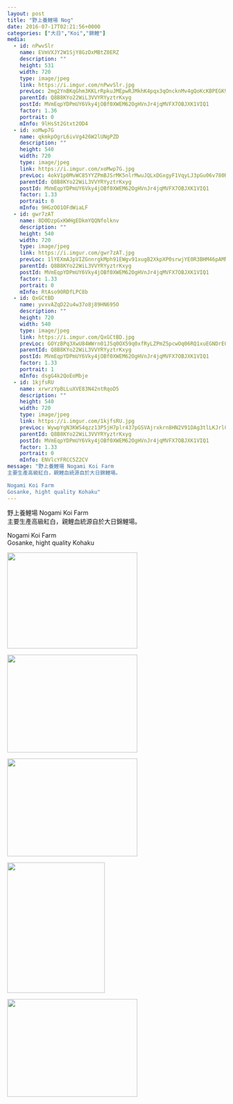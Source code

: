 ```yaml
---
layout: post
title: "野上養鯉場 Nog"
date: 2016-07-17T02:21:56+0000
categories: ["大日","Koi","錦鯉"] 
media:
  - id: nPwvSlr
    name: EVmVXJY2W1SjY8GzDxMBtZ0ERZ
    description: ""   
    height: 531
    width: 720
    type: image/jpeg
    link: https://i.imgur.com/nPwvSlr.jpg
    prevLoc: 2mg2YnBKqGhm3KKLrRpkuJMEpwRJMkhK4pqx3qOncknMv4gQoKcKBPEGK9KQcpnJjZ8W6XhvM1NWnBP9FkKEgLOJJGC9OV6O4842f2gQBOJ32lcjypwmGQmLSkXX2mMrJ3fPpO8xmZvycwyw4j0DX0S7yADlrOE9s5OMjyDDnWhK80gMBXXzF36LB73L7vHWOPLrkE27FGVP3xnkpxiJ4PkLBxpVfxyoBZOv2pSj9nBZl6v1H93ARvVAlLHzXQYRR9Jx
    parentId: Q8B8KYo22WiL3VVYRYyztrKxyg
    postId: MVmEqpYDPmUY6Vky4jOBf0XWEM62OgHVnJr4jqMVFX7OBJXK1VIQ1
    factor: 1.36
    portrait: 0
    mInfo: 9lHsSt2Gtxt2OD4
  - id: xoMwp7G
    name: qkmkpOgrL6ivVg426W2lUNgPZD
    description: ""   
    height: 540
    width: 720
    type: image/jpeg
    link: https://i.imgur.com/xoMwp7G.jpg
    prevLoc: 4okV1p0MvWC85YYZPmBJSrMK5nlrMwuJQLxDGxgyF1VqyLJ3pGu06v780R0Efy1K81ArZXtxAgz2q3jrul5XPyW432fv9Wn3kZ8rIvG3BWZqABSKW2mJyLKpSzZpWQzXzNF5Vo2MmP7LH3lEEzVW4NI3x3kw1qrVupKmNPDDOYfXjlm6N11gS7GxX47PNJUDp43jYVnrHxykNnp5xQCkMW74PrGNfZg6J3VJYBfwK32YV7lpfozw6mMwW8tLKNJOzzjN
    parentId: Q8B8KYo22WiL3VVYRYyztrKxyg
    postId: MVmEqpYDPmUY6Vky4jOBf0XWEM62OgHVnJr4jqMVFX7OBJXK1VIQ1
    factor: 1.33
    portrait: 0
    mInfo: 9HGzOO1OFdWiaLF
  - id: gwr7zAT
    name: 8D0DzpGxKWHgEDkmYQQNfolknv
    description: ""   
    height: 540
    width: 720
    type: image/jpeg
    link: https://i.imgur.com/gwr7zAT.jpg
    prevLoc: 1lYEXmAJpVIZGnnrgkMph91EWgv91xugB2XkpXP0srwjYE0R3BHM46pAMNMRcE0rG0KM7pfYwn2DZLo8f1Jqj53Z7xC4lGB3JL1BTBGKM5L1k3S5qnXYxL5BH8wzEqA9vRu2xv5lOw34hpgnOnKgn3fqJkyxXOlrFrOG6xNNnjHx7YwNGVVOuYRNM7Yx6EhvAELjjRWVs892ygApA8s45g7QroMNfjPw8pW82ZSz1n8j22OpUMvOPKyOYqSNkPMZGp4B
    parentId: Q8B8KYo22WiL3VVYRYyztrKxyg
    postId: MVmEqpYDPmUY6Vky4jOBf0XWEM62OgHVnJr4jqMVFX7OBJXK1VIQ1
    factor: 1.33
    portrait: 0
    mInfo: RtAso90RDfLPC8b
  - id: QxGCtBD
    name: yvxvAZqD22u4w37o8j89HN695O
    description: ""   
    height: 720
    width: 540
    type: image/jpeg
    link: https://i.imgur.com/QxGCtBD.jpg
    prevLoc: GOYzBPq3XwU84WWrn01JSq0OX59q0xfRyLZPmZ5pcwOq06RQ1xuEGNDrE0EQTXrpRqy1QJFE398Zpq0vSVo8vGJ64wFRQjMBnqRMIqymk7W06vFop47O3wORFzMvMrAZPPU3rYEELGxoIN4X7yKWvGT2K84qxBkmTOQ7XPMMJ9sj58V47DDNcA4W9PAW8NFnRAE3Kry6HmrQRw60V9FxYrMmRX6mF8XMY3EzmMhoV1nNKXmkTrOjLgkj8AIMwkjyYW9g
    parentId: Q8B8KYo22WiL3VVYRYyztrKxyg
    postId: MVmEqpYDPmUY6Vky4jOBf0XWEM62OgHVnJr4jqMVFX7OBJXK1VIQ1
    factor: 1.33
    portrait: 1
    mInfo: dsgG4k2QoEoMbje
  - id: 1kjfsRU
    name: xrwrzYpBLLuXVE83N42ntRqoD5
    description: ""   
    height: 540
    width: 720
    type: image/jpeg
    link: https://i.imgur.com/1kjfsRU.jpg
    prevLoc: WywpYgN3KWS4qzz13P5jH7plr437pGSVAjrxkrn8HN2V91DAg3tlLKJrl0l1tqX1BXkPjVfRwGkyXoQVFw5j9gP7WDcRx9zxjkjWSkwnp1JMkkHpoLg48G4QtgRR8NpMAASoQNNnrAm2fMmxx9AzQjsKjJyGXk52ukxo7zqqZVtEpl7Xm22McZWOG4ZR9rsLOENG4PngcLB0xz35nOtx9n69Q918c7kp2YEX45CN1l5PMXmBS4EAGxDAZmIjrKP3DLJL
    parentId: Q8B8KYo22WiL3VVYRYyztrKxyg
    postId: MVmEqpYDPmUY6Vky4jOBf0XWEM62OgHVnJr4jqMVFX7OBJXK1VIQ1
    factor: 1.33
    portrait: 0
    mInfo: ENVlcYFRCC5Z2CV
message: "野上養鯉場 Nogami Koi Farm  
主要生產高級紅白，親鯉血統源自於大日錦鯉場。  

Nogami Koi Farm  
Gosanke, hight quality Kohaku"
---
```


野上養鯉場 Nogami Koi Farm  
主要生產高級紅白，親鯉血統源自於大日錦鯉場。  

Nogami Koi Farm  
Gosanke, hight quality Kohaku


[//]: #media:  
<a href="https://i.imgur.com/nPwvSlr.jpg"><img src="https://i.imgur.com/nPwvSlr.jpg" height="221" width="300" /></a>


<a href="https://i.imgur.com/xoMwp7G.jpg"><img src="https://i.imgur.com/xoMwp7G.jpg" height="225" width="300" /></a>


<a href="https://i.imgur.com/gwr7zAT.jpg"><img src="https://i.imgur.com/gwr7zAT.jpg" height="225" width="300" /></a>


<a href="https://i.imgur.com/QxGCtBD.jpg"><img src="https://i.imgur.com/QxGCtBD.jpg" height="300" width="225" /></a>


<a href="https://i.imgur.com/1kjfsRU.jpg"><img src="https://i.imgur.com/1kjfsRU.jpg" height="225" width="300" /></a>
